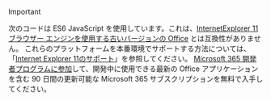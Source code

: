> [!IMPORTANT]
> 次のコードは ES6 JavaScript を使用しています。これは、[InternetExplorer 11 ブラウザー エンジンを使用する古いバージョンの Office](/office/dev/add-ins/concepts/browsers-used-by-office-web-add-ins) とは互換性がありません。 これらのプラットフォームを本番環境でサポートする方法については、「[Internet Explorer 11のサポート](/office/dev/add-ins/develop/support-ie-11)」を参照してください。 [Microsoft 365 開発者プログラムに参加](https://developer.microsoft.com/office/dev-program)して、開発中に使用できる最新の Office アプリケーションを含む 90 日間の更新可能な Microsoft 365 サブスクリプションを無料で入手してください。